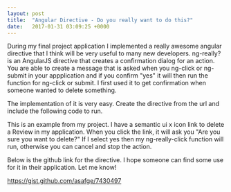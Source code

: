 ```yaml
---
layout: post
title:  "Angular Directive - Do you really want to do this?"
date:   2017-01-31 03:09:25 +0000
---
```



During my final project application I implemented a really awesome angular directive that I think will be very useful to many new developers. ng-really? is an AngularJS directive that creates a confirmation dialog for an action. You are able to create a message that is asked when you ng-click or ng-submit in your appplication and if you confirm "yes" it will then run the function for ng-click or submit. I first used it to get confirmation when someone wanted to delete something. 

The implementation of it is very easy. Create the directive from the url and include the following code to run. 

This is an example from my project. I have a semantic ui x icon link to delete a Review in my application. When you click the link, it will ask you "Are you sure you want to delete?" If I select yes then my ng-really-click function will run, otherwise you can cancel and stop the action.

<i class="remove link icon" ng-really-message="Are you sure you want to delete?" ng-really-click="vm.deleteReview(review.id)"></i>

Below is the github link for the directive. I hope someone can find some use for it in their application. Let me know! 

https://gist.github.com/asafge/7430497
